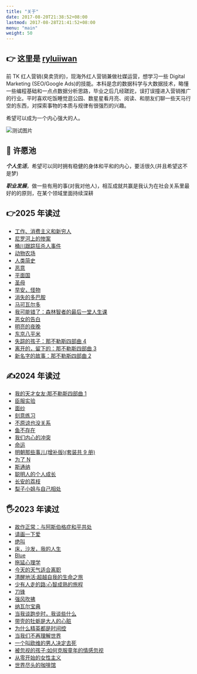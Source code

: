 ```yaml
---
title: "关于"
date: 2017-08-20T21:38:52+08:00
lastmod: 2017-08-28T21:41:52+08:00
menu: "main"
weight: 50
---
```


## 👉 这里是 [ryluiiwan](http://ryluiiwan.com)

前 TK 红人营销(臭卖货的)，现海外红人营销兼做社媒运营，想学习一些 Digital Marketing (SEO/Google Ads)的技能。本科是念的数据科学与大数据技术，略懂一些编程基础和一点点数据分析思路，毕业之后几经蹉跎，误打误撞进入营销推广的行业。平时喜欢吃饭睡觉逛公园、数星星看月亮、阅读、和朋友们聊一些天马行空的东西，对探索事物的本质与规律有很强烈的兴趣。

希望可以成为一个内心强大的人。

![测试图片](/images/About.jpg)

## 🥂 许愿池

**_个人生活_**，希望可以同时拥有稳健的身体和平和的内心，要活很久(并且希望这不是梦)

**_职业发展_**，做一些有用的事(对我对他人)，相互成就共赢是我认为在社会关系里最好的的原则，在某个领域里面持续深耕

<!-- douban start -->

<!-- douban end -->

## 👉2025 年读过

- [工作、消费主义和新穷人](https://book.douban.com/subject/36519486/)
- [尼罗河上的惨案](https://book.douban.com/subject/25697546/)
- [桶川跟踪狂杀人事件](https://book.douban.com/subject35094680/)
- [动物农场](https://book.douban.com/subject/4908879/)
- [人类简史](https://book.douban.com/subject/25985021/)
- [恶意](https://book.douban.com/subject/26877752/)
- [平面国](https://book.douban.com/subject/35170896/)
- [圣母](https://book.douban.com/subject/30475757/)
- [早安，怪物](https://book.douban.com/subject/36700758/)
- [消失的多巴胺](https://book.douban.com/subject/37058625/)
- [马可瓦尔多](https://book.douban.com/subject/34799583/)
- [我可能错了：森林智者的最后一堂人生课](https://book.douban.com/subject/37021120/)
- [恶女的告白](https://book.douban.com/subject/36743030/)
- [明亮的夜晚](https://book.douban.com/subject/36457094/)
- [东京八平米](https://book.douban.com/subject/36096287/)
- [失踪的孩子：那不勒斯四部曲 4](https://book.douban.com/subject/30172069/)
- [离开的，留下的：那不勒斯四部曲 3](https://book.douban.com/subject/27104959/)
- [新名字的故事：那不勒斯四部曲 2](https://book.douban.com/subject/26986954/)

## ✍2024 年读过

- [我的天才女友:那不勒斯四部曲 1](https://book.douban.com/subject/26878124/)
- [臣服实验](https://book.douban.com/subject/30384422/)
- [面纱](https://book.douban.com/subject/26757680/)
- [刻意练习](https://book.douban.com/subject/26895993/)
- [不原谅也没关系](https://book.douban.com/subject/36132802/)
- [鱼不存在](https://book.douban.com/subject/36096300/)
- [我们内心的冲突](https://book.douban.com/subject/35627242/)
- [命运](https://book.douban.com/subject/36084340/)
- [明朝那些事儿(增补版)(套装共 9 册)](https://book.douban.com/subject/27127895/)
- [为了 N](https://book.douban.com/subject/10345553/)
- [斯通纳](https://book.douban.com/subject/26425831/)
- [聪明人的个人成长](https://book.douban.com/subject/36018994/)
- [长安的荔枝](https://book.douban.com/subject/36104107/)
- [梨子小姐与自己相处](https://book.douban.com/subject/36316908/)

## 🖐2023 年读过

- [故作正常：与阿斯伯格症和平共处](https://book.douban.com/subject/26958752/)
- [请画一下爱](https://book.douban.com/subject/35771718/)
- [绝叫](https://book.douban.com/subject/35031587/)
- [床，沙发，我的人生](https://book.douban.com/subject/36243264/)
- [Blue](https://book.douban.com/subject/35503551/)
- [拖延心理学](https://book.douban.com/subject/4180711/)
- [今天的天气适合离职](https://book.douban.com/subject/36401716/)
- [清醒地活:超越自我的生命之旅](https://book.douban.com/subject/35581777/)
- [少有人走的路:心智成熟的旅程](https://book.douban.com/subject/1775691/)
- [刀锋](https://book.douban.com/subject/26896878/)
- [强风吹拂](https://book.douban.com/subject/33440237/)
- [纳瓦尔宝典](https://book.douban.com/subject/35876121/)
- [当我谈跑步时，我谈些什么](https://book.douban.com/subject/26575679/)
- [带壳的牡蛎是大人的心脏](https://book.douban.com/subject/36082424/)
- [为什么精英都是时间控](https://book.douban.com/subject/30188003/)
- [当我们不再理解世界](https://book.douban.com/subject/36073906/)
- [一个叫欧维的男人决定去死](https://book.douban.com/subject/27054340/)
- [被忽视的孩子:如何克服童年的情感忽视](https://book.douban.com/subject/30358363/)
- [从零开始的女性主义](https://book.douban.com/subject/35523099/)
- [世界尽头的咖啡馆](https://book.douban.com/subject/33422386/)
